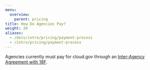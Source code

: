 ```yaml
---
menu:
  overview:
    parent: pricing
title: How Do Agencies Pay?
weight: 20
aliases:
  - /docs/intro/pricing/payment-process
  - /intro/pricing/payment-process
---
```


Agencies currently must pay for cloud.gov through an [Inter-Agency Agreement with 18F](https://pages.18f.gov/iaa-forms/primer.html).
